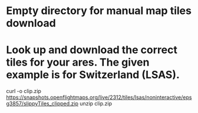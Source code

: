 # Empty directory for manual map tiles download
# Look up and download the correct tiles for your ares. The given example is for Switzerland (LSAS).
curl -o clip.zip https://snapshots.openflightmaps.org/live/2312/tiles/lsas/noninteractive/epsg3857/slippyTiles_clipped.zip
unzip clip.zip
